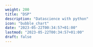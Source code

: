 ```yaml
---
weight: 200
title: "DSP"
description: "Datascience with python"
icon: "bubble_chart"
date: "2023-05-22T00:34:57+01:00"
lastmod: "2023-05-22T00:34:57+01:00"
draft: false
---
```

